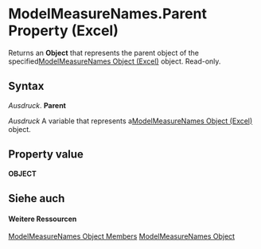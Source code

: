 
# ModelMeasureNames.Parent Property (Excel)

Returns an  **Object** that represents the parent object of the specified[ModelMeasureNames Object (Excel)](a4675c29-6c0d-a2fa-3428-280296f4cb59.md) object. Read-only.


## Syntax

 _Ausdruck_. **Parent**

 _Ausdruck_ A variable that represents a[ModelMeasureNames Object (Excel)](a4675c29-6c0d-a2fa-3428-280296f4cb59.md) object.


## Property value

 **OBJECT**


## Siehe auch


#### Weitere Ressourcen


[ModelMeasureNames Object Members](http://msdn.microsoft.com/library/afe6837c-ee65-0c99-b77e-8c1219272bda%28Office.15%29.aspx)
[ModelMeasureNames Object](a4675c29-6c0d-a2fa-3428-280296f4cb59.md)